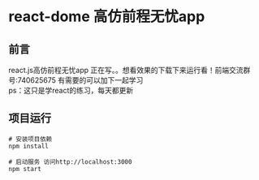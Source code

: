 # react-dome 高仿前程无忧app

## 前言
react.js高仿前程无忧app 正在写。。想看效果的下载下来运行看！前端交流群号:740625675 有需要的可以加下一起学习<br/>
ps：这只是学react的练习，每天都更新

## 项目运行
```
# 安装项目依赖
npm install 

# 启动服务 访问http://localhost:3000
npm start
```
